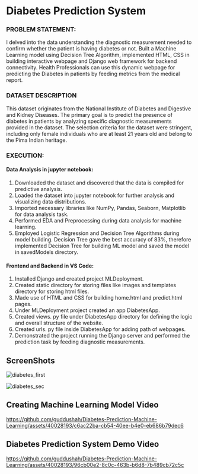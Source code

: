 # Diabetes Prediction System

### PROBLEM STATEMENT:
I delved into the data understanding the diagnostic measurement needed to confirm whether the patient is having diabetes or not. Built a Machine Learning model using Decision Tree Algorithm, implemented HTML, CSS in building interactive webpage and Django web framework for backend connectivity. Health Professionals can use this dynamic webpage for predicting the Diabetes in patients by feeding metrics from the medical report.

### DATASET DESCRIPTION
This dataset originates from the National Institute of Diabetes and Digestive and Kidney Diseases. The primary goal is to predict the presence of diabetes in patients by analyzing specific diagnostic measurements provided in the dataset. The selection criteria for the dataset were stringent, including only female individuals who are at least 21 years old and belong to the Pima Indian heritage.
 
### EXECUTION:
#### Data Analysis in jupyter notebook:
1. Downloaded the dataset and discovered that the data is compiled for predictive analysis. 
 2. Loaded the dataset into jupyter notebook for further analysis and visualizing data distributions.
3. Imported necessary libraries like NumPy, Pandas, Seaborn, Matplotlib for data analysis task.
4. Performed EDA and Preprocessing during data analysis for machine learning.
5. Employed Logistic Regression and Decision Tree Algorithms during model building. Decision Tree gave the best accuracy of 83%, therefore implemented Decision Tree for building ML model and saved the model in savedModels directory.

#### Frontend and Backend in VS Code:
1. Installed Django and created project MLDeployment.
2. Created static directory for storing files like images and templates directory for storing html files.
3. Made use of HTML and CSS for building home.html and predict.html pages.
3. Under MLDeployment project created an app DiabetesApp.
4. Created views. py file under DiabetesApp directory for defining the logic and overall structure of the website.
5. Created urls. py file inside DiabetesApp for adding path of webpages.
6. Demonstrated the project running the Django server and performed the prediction task by feeding diagnostic measurements.

## ScreenShots
![diabetes_first](https://github.com/guddushah/Diabetes-Prediction-Machine-Learning/assets/40028193/cdc657db-e0d1-4010-abe3-5b23a5cad569)

![diabetes_sec](https://github.com/guddushah/Diabetes-Prediction-Machine-Learning/assets/40028193/0540aa9a-8a12-4f44-8a42-80f15cdda66a)

## Creating Machine Learning Model Video

https://github.com/guddushah/Diabetes-Prediction-Machine-Learning/assets/40028193/c6ac22ba-cb54-40ee-b4e0-eb686b79dec6

## Diabetes Prediction System Demo Video

https://github.com/guddushah/Diabetes-Prediction-Machine-Learning/assets/40028193/96cb00e2-8c0c-463b-b6d8-7b489cb72c5c


